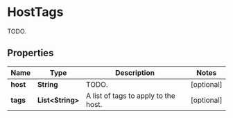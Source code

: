

# HostTags

TODO.
## Properties

Name | Type | Description | Notes
------------ | ------------- | ------------- | -------------
**host** | **String** | TODO. |  [optional]
**tags** | **List&lt;String&gt;** | A list of tags to apply to the host. |  [optional]



